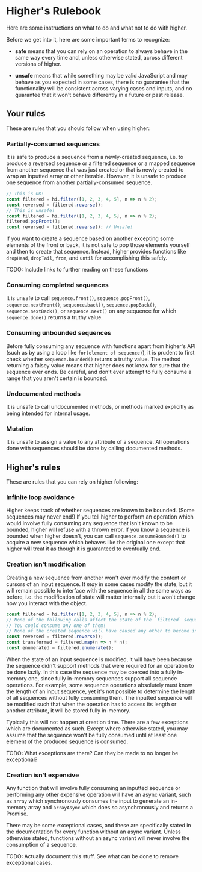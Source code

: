 # Higher's Rulebook

Here are some instructions on what to do and what not to do with higher.

Before we get into it, here are some important terms to recognize:

- **safe** means that you can rely on an operation to always behave in the same way every time and, unless otherwise stated, across different versions of higher.

- **unsafe** means that while something may be valid JavaScript and may behave as you expected in some cases, there is no guarantee that the functionality will be consistent across varying cases and inputs, and no guarantee that it won't behave differently in a future or past release.

## Your rules

These are rules that you should follow when using higher:

### Partially-consumed sequences

It is safe to produce a sequence from a newly-created sequence, i.e. to produce a reversed sequence or a filtered sequence or a mapped sequence from another sequence that was just created or that is newly created to wrap an inputted array or other iterable. However, it is unsafe to produce one sequence from another partially-consumed sequence.

``` js
// This is OK!
const filtered = hi.filter([1, 2, 3, 4, 5], n => n % 2);
const reversed = filtered.reverse();
// This is unsafe!
const filtered = hi.filter([1, 2, 3, 4, 5], n => n % 2);
filtered.popFront();
const reversed = filtered.reverse(); // Unsafe!
```

If you want to create a sequence based on another excepting some elements of the front or back, it is not safe to pop those elements yourself and then to create that sequence. Instead, higher provides functions like `dropHead`, `dropTail`, `from`, and `until` for accomplishing this safely.

TODO: Include links to further reading on these functions

### Consuming completed sequences

It is unsafe to call `sequence.front()`, `sequence.popFront()`, `sequence.nextFront()`, `sequence.back()`, `sequence.popBack()`, `sequence.nextBack()`, or `sequence.next()` on any sequence for which `sequence.done()` returns a truthy value.

### Consuming unbounded sequences

Before fully consuming any sequence with functions apart from higher's API (such as by using a loop like `for(element of sequence)`), it is prudent to first check whether `sequence.bounded()` returns a truthy value. The method returning a falsey value means that higher does not know for sure that the sequence ever ends. Be careful, and don't ever attempt to fully consume a range that you aren't certain is bounded.

### Undocumented methods

It is unsafe to call undocumented methods, or methods marked explicitly as being intended for internal usage.

### Mutation

It is unsafe to assign a value to any attribute of a sequence.
All operations done with sequences should be done by calling documented methods.

## Higher's rules

These are rules that you can rely on higher following:

### Infinite loop avoidance

Higher keeps track of whether sequences are known to be bounded. (Some sequences may never end!) If you tell higher to perform an operation which would involve fully consuming any sequence that isn't known to be bounded, higher will refuse with a thrown error. If you know a sequence is bounded when higher doesn't, you can call `sequence.assumeBounded()` to acquire a new sequence which behaves like the original one except that higher will treat it as though it is guaranteed to eventually end.

### Creation isn't modification

Creating a new sequence from another won't ever modify the content or cursors of an input sequence. It _may_ in some cases modify the state, but it will remain possible to interface with the sequence in all the same ways as before, i.e. the modification of state will matter internally but it won't change how you interact with the object.

``` js
const filtered = hi.filter([1, 2, 3, 4, 5], n => n % 2);
// None of the following calls affect the state of the `filtered` sequence.
// You could consume any one of them!
// None of the created sequence will have caused any other to become invalidated.
const reversed = filtered.reverse();
const transformed = filtered.map(n => n * n);
const enumerated = filtered.enumerate();
```

When the state of an input sequence is modified, it will have been because the sequence didn't support methods that were required for an operation to be done lazily. In this case the sequence may be coerced into a fully in-memory one, since fully in-memory sequences support all sequence operations. For example, some sequence operations absolutely must know the length of an input sequence, yet it's not possible to determine the length of all sequences without fully consuming them. The inputted sequence will be modified such that when the operation has to access its length or another attribute, it will be stored fully in-memory.

Typically this will not happen at creation time. There are a few exceptions which are documented as such. Except where otherwise stated, you may assume that the sequence won't be fully consumed until at least one element of the produced sequence is consumed.

TODO: What exceptions are there? Can they be made to no longer be exceptional?

### Creation isn't expensive

Any function that will involve fully consuming an inputted sequence or performing any other expensive operation will have an async variant, such as `array` which synchronously consumes the input to generate an in-memory array and `arrayAsync` which does so asynchronously and returns a Promise.

There may be some exceptional cases, and these are specifically stated in the documentation for every function without an async variant. Unless otherwise stated, functions without an async variant will never involve the consumption of a sequence.

TODO: Actually document this stuff. See what can be done to remove exceptional cases.
